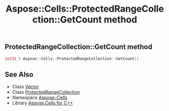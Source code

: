 ﻿---
title: Aspose::Cells::ProtectedRangeCollection::GetCount method
linktitle: GetCount
second_title: Aspose.Cells for C++ API Reference
description: 'How to use GetCount method of Aspose::Cells::ProtectedRangeCollection class in C++.'
type: docs
weight: 800
url: /cpp/aspose.cells/protectedrangecollection/getcount/
---
## ProtectedRangeCollection::GetCount method




```cpp
int32_t Aspose::Cells::ProtectedRangeCollection::GetCount()
```

## See Also

* Class [Vector](../../vector/)
* Class [ProtectedRangeCollection](../)
* Namespace [Aspose::Cells](../../)
* Library [Aspose.Cells for C++](../../../)
